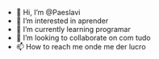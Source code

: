- 👋 Hi, I’m @Paeslavi
- 👀 I’m interested in aprender
- 🌱 I’m currently learning programar
- 💞️ I’m looking to collaborate on com tudo
- 📫 How to reach me onde me der lucro 

<!---
Paeslavi/Paeslavi is a ✨ special ✨ repository because its `README.md` (this file) appears on your GitHub profile.
You can click the Preview link to take a look at your changes.
--->
